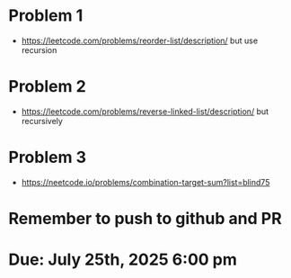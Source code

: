 # Problem 1
- https://leetcode.com/problems/reorder-list/description/ but use recursion
# Problem 2
- https://leetcode.com/problems/reverse-linked-list/description/ but recursively
# Problem 3 
-  https://neetcode.io/problems/combination-target-sum?list=blind75  


# Remember to push to github and PR

# Due: July 25th, 2025 6:00 pm